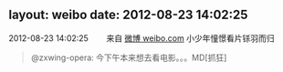layout: weibo
date: 2012-08-23 14:02:25
---
2012-08-23 14:02:25  &nbsp;&nbsp;&nbsp;&nbsp;&nbsp;&nbsp; 来自 <a href="http://weibo.com/" rel="nofollow">微博 weibo.com</a>
小少年憧憬看片铩羽而归
>  @zxwing-opera: 今下午本来想去看电影。。。MD[抓狂] ​​​
